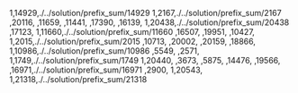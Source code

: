 1,14929,./../solution/prefix_sum/14929
1,2167,./../solution/prefix_sum/2167
,20116,
,11659,
,11441,
,17390,
,16139,
1,20438,./../solution/prefix_sum/20438
,17123,
1,11660,./../solution/prefix_sum/11660
,16507,
,19951,
,10427,
1,2015,./../solution/prefix_sum/2015
,10713,
,20002,
,20159,
,18866,
1,10986,./../solution/prefix_sum/10986
,5549,
,2571,
1,1749,./../solution/prefix_sum/1749
1,20440,
,3673,
,5875,
,14476,
,19566,
,16971,./../solution/prefix_sum/16971
,2900,
1,20543,
1,21318,./../solution/prefix_sum/21318

